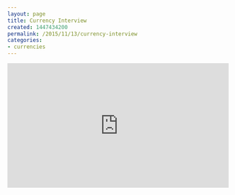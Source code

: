 ```yaml
---
layout: page
title: Currency Interview
created: 1447434200
permalink: /2015/11/13/currency-interview
categories:
- currencies
---
```

<iframe width="500" height="281" src="https://www.youtube.com/embed/zxL3bPVcMOY" frameborder="0" allowfullscreen></iframe>
